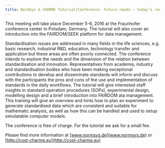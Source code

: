```yaml
---
title: NormSys & CHARME Tutorial/Conference- Future needs – today’s requirements, Building Bridges with Standards in the Life Sciences, December 5-6 – Potsdam, Germany
---
```


This meeting will take place December 5-6, 2016 at the Fraunhofer conference center in Potsdam, Germany. The tutorial will also cover an introduction into the FAIRDOM/SEEK platform for data management.

Standardisation issues are addressed in many fields in the life sciences, e.g. basic research, industrial R&D, education, technology transfer and application but these areas are often poorly connected.
The conference intends to explore the needs and the dimension of the relation between standardisation and innovation. Representatives from academia, industry and standardisation bodies who have been making exceptional contributions to develop and disseminate standards will inform and discuss with the participants the pros and cons of the use and implementation of standards in the daily workflows.
The tutorial will give interested staff insights in standard operation procedures (SOPs), experimental design, modelling design and a brief introduction into FAIRDOM ata management. This training will give an overview and hints how to plan an experiment to generate standardised data which are consistent and suitable for mathematic analysis, as well as how this can be handled and used to setup simulatable computer models.

The conference is free of charge.  For the tutorial we ask for a small fee.

Please find more information at [www.normsys.de](www.normsys.de) or [http://cost-charme.eu](http://cost-charme.eu)